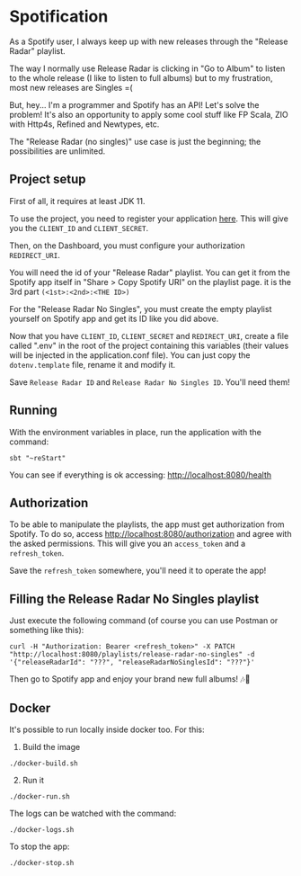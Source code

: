 # Spotification

As a Spotify user, I always keep up with new releases through the "Release Radar" playlist.

The way I normally use Release Radar is clicking in "Go to Album" to listen to the whole release (I like to listen to full albums) but to my frustration, most new releases are Singles =(

But, hey... I'm a programmer and Spotify has an API! Let's solve the problem! It's also an opportunity to apply some cool stuff like FP Scala, ZIO with Http4s, Refined and Newtypes, etc.

The "Release Radar (no singles)" use case is just the beginning; the possibilities are unlimited.

## Project setup

First of all, it requires at least JDK 11.

To use the project, you need to register your application [here](https://developer.spotify.com/documentation/general/guides/app-settings/). This will give you the `CLIENT_ID` and `CLIENT_SECRET`.

Then, on the Dashboard, you must configure your authorization `REDIRECT_URI`.

You will need the id of your "Release Radar" playlist. You can get it from the Spotify app itself in "Share > Copy Spotify URI" on the playlist page. it is the 3rd part `(<1st>:<2nd>:<THE ID>)`

For the "Release Radar No Singles", you must create the empty playlist yourself on Spotify app and get its ID like you did above.

Now that you have `CLIENT_ID`, `CLIENT_SECRET` and `REDIRECT_URI`, create a file called ".env" in the root of the project containing this variables (their values will be injected in the application.conf file). You can just copy the `dotenv.template` file, rename it and modify it.

Save `Release Radar ID` and `Release Radar No Singles ID`. You'll need them!

## Running

With the environment variables in place, run the application with the command:
```
sbt "~reStart" 
```

You can see if everything is ok accessing: 
[http://localhost:8080/health](http://localhost:8080/health)

## Authorization

To be able to manipulate the playlists, the app must get authorization from Spotify. To do so, access [http://localhost:8080/authorization](http://localhost:8080/authorization) and agree with the asked permissions. This will give you an `access_token` and a `refresh_token`.

Save the `refresh_token` somewhere, you'll need it to operate the app!

## Filling the Release Radar No Singles playlist

Just execute the following command (of course you can use Postman or something like this):
```
curl -H "Authorization: Bearer <refresh_token>" -X PATCH "http://localhost:8080/playlists/release-radar-no-singles" -d '{"releaseRadarId": "???", "releaseRadarNoSinglesId": "???"}'
```

Then go to Spotify app and enjoy your brand new full albums! 🎶🎵

## Docker

It's possible to run locally inside docker too. For this:

1) Build the image
```
./docker-build.sh
```
2) Run it
```
./docker-run.sh
```

The logs can be watched with the command:
```
./docker-logs.sh
```

To stop the app:
```
./docker-stop.sh
```
